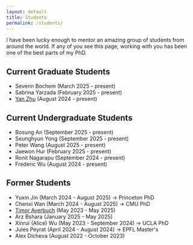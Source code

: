 ```yaml
---
layout: default
title: Students
permalink: /students/
---
```


I have been lucky enough to mentor an amazing group of students from around the
world. If any of you see this page, working with you has been one of the best
parts of my PhD.

## Current Graduate Students

- Severin Bochem (March 2025 - present)
- Sabrina Yarzada (February 2025 - present)
- [Yan Zhu](https://zhuyan0619.github.io) (August 2024 - present)

## Current Undergraduate Students

- Bosung An (September 2025 - present)
- Seunghyun Yong (September 2025 - present)
- Peter Wang (August 2025 - present)
- Jaewon Hur (February 2025 - present)
- Ronit Nagarapu (September 2024 - present)
- Frederic Wu (August 2024 - present)

## Former Students

- Yuxin Jin (March 2024 - August 2025) &rarr; Princeton PhD
- Chenxi Wan (March 2024 - August 2025) &rarr; CMU PhD
- [Timor Averbuch](https://averbu.ch/) (May 2023 - May 2025)
- Arz Bshara (January 2025 - May 2025)
- Xinrui (Alice) Wu (May 2023 - September 2024) &rarr; UCLA PhD
- Jules Peyrat (April 2024 - August 2024) &rarr; EPFL Master's
- Alex Dicheva (August 2022 - October 2023)
